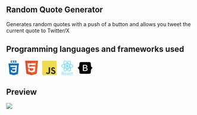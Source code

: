 ## Random Quote Generator
Generates random quotes with a push of a button and allows you tweet the current quote to Twitter/X

## Programming languages and frameworks used
<div>
  <img src="https://github.com/devicons/devicon/blob/master/icons/css3/css3-plain-wordmark.svg"  title="CSS3" alt="CSS" width="40" height="40"/>&nbsp;
  <img src="https://github.com/devicons/devicon/blob/master/icons/html5/html5-original.svg" title="HTML5" alt="HTML" width="40" height="40"/>&nbsp;
  <img src="https://github.com/devicons/devicon/blob/master/icons/javascript/javascript-original.svg" title="JavaScript" alt="JavaScript" width="40" height="40"/>&nbsp;
  <img src="https://github.com/devicons/devicon/blob/master/icons/react/react-original-wordmark.svg" title="React" alt="React" width="40" height="40"/>&nbsp;
  <img src="https://raw.githubusercontent.com/devicons/devicon/55609aa5bd817ff167afce0d965585c92040787a/icons/bootstrap/bootstrap-plain.svg" title="Bootstrap" alt="CSS" width="40" height="40"/>&nbsp;
</div>

## Preview
<img src="https://github.com/CypherSoldier/Random-Quote-Generator/assets/107351021/1b6dc5b2-d656-429b-aaa2-aa729bf80d37">
